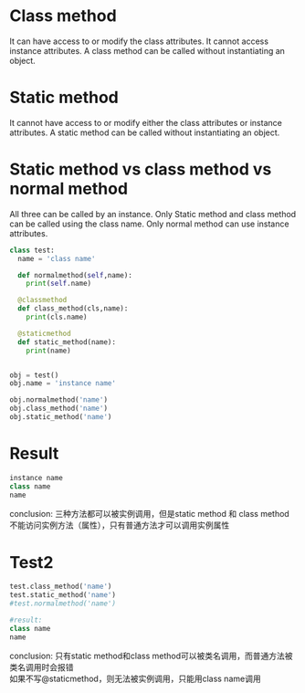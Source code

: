 # Class method
It can have access to or modify the class attributes.
It cannot access instance attributes. 
A class method can be called without instantiating an object.

# Static method
It cannot have access to or modify either the class attributes or instance attributes.
A static method can be called without instantiating an object.

# Static method vs class method vs normal method
All three can be called by an instance.
Only Static method and class method can be called using the class name.
Only normal method can use instance attributes.
  
```py
class test:
  name = 'class name'

  def normalmethod(self,name):
    print(self.name)

  @classmethod
  def class_method(cls,name):
    print(cls.name)

  @staticmethod
  def static_method(name):
    print(name)


obj = test()
obj.name = 'instance name'

obj.normalmethod('name')
obj.class_method('name')
obj.static_method('name')
```
 
 # Result
```py
instance name
class name
name
```
conclusion: 三种方法都可以被实例调用，但是static method 和 class method 不能访问实例方法（属性），只有普通方法才可以调用实例属性
 
 # Test2
```py
test.class_method('name')
test.static_method('name')
#test.normalmethod('name')

#result:
class name
name
```
conclusion: 只有static method和class method可以被类名调用，而普通方法被类名调用时会报错   
如果不写@staticmethod，则无法被实例调用，只能用class name调用
